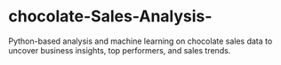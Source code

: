# chocolate-Sales-Analysis-
Python-based analysis and machine learning on chocolate sales data to uncover business insights, top performers, and sales trends.
